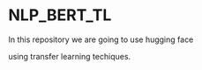 # NLP_BERT_TL
In this repository we are going to use hugging face

using transfer learning techiques.
